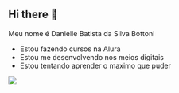 ## Hi there 👋

Meu nome é Danielle Batista da Silva Bottoni

- Estou fazendo cursos na Alura
- Estou me desenvolvendo nos meios digitais
- Estou tentando aprender o maximo que puder

![](https://media1.tenor.com/m/_x547BnbYvYAAAAC/kakashi-hatake-thumbs-up.gif)

